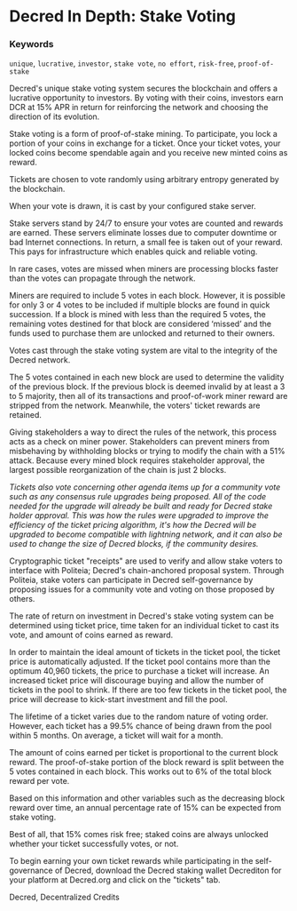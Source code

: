 # Decred In Depth: Stake Voting

### Keywords
`unique`, `lucrative`, `investor`, `stake vote`, `no effort`, `risk-free`, `proof-of-stake`

Decred's unique stake voting system secures the blockchain and offers a lucrative opportunity to investors. By voting with their coins, investors earn DCR at 15% APR in return for reinforcing the network and choosing the direction of its evolution.

Stake voting is a form of proof-of-stake mining. To participate,
you lock a portion of your coins in exchange for a ticket. Once your ticket votes, your locked coins become spendable again and you receive new minted coins as reward. 

Tickets are chosen to vote randomly using arbitrary entropy generated by the blockchain.

When your vote is drawn, it is cast by your configured stake server.

Stake servers stand by 24/7 to ensure your votes are counted and rewards are earned. These servers eliminate losses due to computer downtime or bad Internet connections. In return, a small fee is taken out of your reward. This pays for infrastructure which enables quick and reliable voting.

In rare cases, votes are missed when miners are processing blocks faster than the votes can propagate through the network. 

Miners are required to include 5 votes in each block. However, it is possible for only 3 or 4 votes to be included if multiple blocks are found in quick succession. If a block is mined with less than the required 5 votes, the remaining votes destined for that block are considered ‘missed’ and the funds used to purchase them are unlocked and returned to their owners.

Votes cast through the stake voting system are vital to the integrity of the Decred network.

The 5 votes contained in each new block are used to determine the validity of the previous block. If the previous block is deemed invalid by at least a 3 to 5 majority, then all of its transactions and proof-of-work miner reward are stripped from the network. Meanwhile, the voters' ticket rewards are retained.

Giving stakeholders a way to direct the rules of the network, this process acts as a check on miner power. Stakeholders can prevent miners from misbehaving by withholding blocks or trying to modify the chain with a 51% attack. Because every mined block requires stakeholder approval, the largest possible reorganization of the chain is just 2 blocks.

*Tickets also vote concerning other agenda items up for a community vote such as any consensus rule upgrades being proposed. All of the code needed for the upgrade will already be built and ready for Decred stake holder approval. This was how the rules were upgraded to improve the efficiency of the ticket pricing algorithm, it's how the Decred will be upgraded to become compatible with lightning network, and it can also be used to change the size of Decred blocks, if the community desires.*

Cryptographic ticket "receipts" are used to verify and allow stake voters to interface with Politeia; Decred's chain-anchored proposal system. Through Politeia, stake voters can participate in Decred self-governance by proposing issues for a community vote and voting on those proposed by others.

The rate of return on investment in Decred's stake voting system can be determined using ticket price, time taken for an individual ticket to cast its vote, and amount of coins earned as reward.

In order to maintain the ideal amount of tickets in the ticket pool, the ticket price is automatically adjusted. If the ticket pool contains more than the optimum 40,960 tickets, the price to purchase a ticket will increase. An increased ticket price will discourage buying and allow the number of tickets in the pool to shrink. If there are too few tickets in the ticket pool, the price will decrease to kick-start investment and fill the pool.

The lifetime of a ticket varies due to the random nature of voting order. However, each ticket has a 99.5% chance of being drawn from the pool within 5 months. On average, a ticket will wait for a month. 

The amount of coins earned per ticket is proportional to the current block reward. The proof-of-stake portion of the block reward is split between the 5 votes contained in each block. This works out to 6% of the total block reward per vote. 

Based on this information and other variables such as the decreasing block reward over time, an annual percentage rate of 15% can be expected from stake voting.

Best of all, that 15% comes risk free; staked coins are always unlocked whether your ticket successfully votes, or not.

To begin earning your own ticket rewards while participating in the self-governance of Decred, download the Decred staking wallet Decrediton for your platform at Decred.org and click on the "tickets" tab.

Decred, Decentralized Credits

